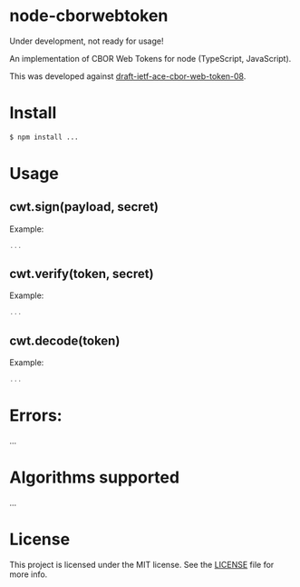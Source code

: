 # node-cborwebtoken

Under development, not ready for usage!

An implementation of CBOR Web Tokens for node (TypeScript, JavaScript).

This was developed against [draft-ietf-ace-cbor-web-token-08](https://tools.ietf.org/html/draft-ietf-ace-cbor-web-token-08).

# Install
```bash
$ npm install ...
```

# Usage

## cwt.sign(payload, secret)

Example:
```js
...
```

## cwt.verify(token, secret)

Example:
```js
...
```

## cwt.decode(token)

Example:
```js
...
```


# Errors:
...

# Algorithms supported
...


# License
This project is licensed under the MIT license. See the [LICENSE](LICENSE) file for more info.
